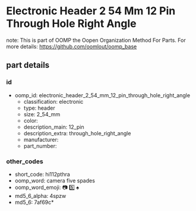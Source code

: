 # Electronic Header 2 54 Mm 12 Pin Through Hole Right Angle  

note: This is part of OOMP the Oopen Organization Method For Parts. For more details: https://github.com/oomlout/oomp_base

##  part details





### id
* oomp_id: electronic_header_2_54_mm_12_pin_through_hole_right_angle
  * classification: electronic
  * type: header
  * size: 2_54_mm
  * color: 
  * description_main: 12_pin
  * description_extra: through_hole_right_angle
  * manufacturer: 
  * part_number: 

### other_codes
* short_code: hi112pthra
* oomp_word: camera five spades
* oomp_word_emoji: :camera: :five: :spades:
* md5_6_alpha: 4spzw
* md5_6: 7af69c* 